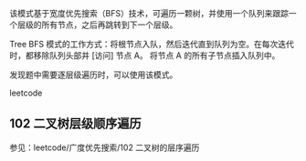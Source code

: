 该模式基于宽度优先搜索（BFS）技术，可遍历一颗树，并使用一个队列来跟踪一个层级的所有节点，之后再跳转到下一个层级。



Tree BFS 模式的工作方式：将根节点入队，然后迭代直到队列为空。在每次迭代时，都移除队列头部并 [访问] 节点 A。 将节点 A 的所有子节点插入队列中。



发现题中需要逐层级遍历时，可以使用该模式。



leetcode

## 102 二叉树层级顺序遍历



参见：leetcode/广度优先搜索/102 二叉树的层序遍历

